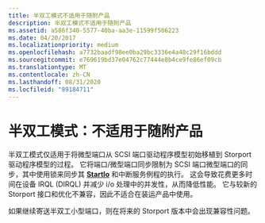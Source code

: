 ```yaml
---
title: 半双工模式不适用于随附产品
description: 半双工模式不适用于随附产品
ms.assetid: a586f340-5577-40ba-aa3e-11599f506223
ms.date: 04/20/2017
ms.localizationpriority: medium
ms.openlocfilehash: a7732baadf98ee0ba29bc3336e4a48c29f16bddd
ms.sourcegitcommit: e769619bd37e04762c77444e8b4ce9fe86ef09cb
ms.translationtype: MT
ms.contentlocale: zh-CN
ms.lasthandoff: 08/31/2020
ms.locfileid: "89184711"
---
```

# <a name="half-duplex-mode-not-appropriate-for-shipped-products"></a>半双工模式：不适用于随附产品


半双工模式仅适用于将微型端口从 SCSI 端口驱动程序模型初始移植到 Storport 驱动程序模型的过程。 它将端口/微型端口同步限制为 SCSI 端口微型端口的同步，其中使用锁来同步其 [**StartIo**](/windows-hardware/drivers/ddi/wdm/nc-wdm-driver_startio) 和中断服务例程的执行。 这会导致花费更多时间在设备 IRQL (DIRQL) 并减少 i/o 处理中的并发性，从而降低性能。 它与较新的 Storport 接口和优化不兼容，因此不适合在装运产品中使用。

如果继续寄送半双工小型端口，则在将来的 Storport 版本中会出现兼容性问题。

 

